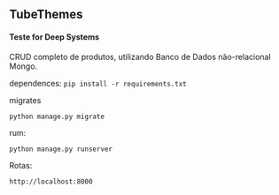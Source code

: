 ## TubeThemes ##

#### Teste for Deep Systems ####

CRUD completo de produtos, utilizando Banco de Dados não-relacional Mongo.

dependences:
`pip install -r requirements.txt`

migrates 

`python manage.py migrate`

rum:

`python manage.py runserver`

Rotas:

`http://localhost:8000`

